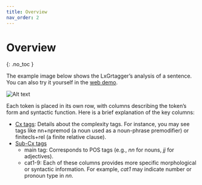 ```yaml
---
title: Overview
nav_order: 2
---
```


# Overview
{: .no_toc }


The example image below shows the LxGrtagger’s analysis of a sentence. You can also try it yourself in the [web demo](https://kristopherkyle.pythonanywhere.com/).

![Alt text](https://lcr-ads-lab.github.io/LxGrTagger-Documentation/example.png)

Each token is placed in its own row, with columns describing the token’s form and syntactic function. Here is a brief explanation of the key columns:

- [Cx tags](../cx%20tags): Details about the complexity tags. For instance, you may see tags like nn+npremod (a noun used as a noun-phrase premodifier) or finitecls+rel (a finite relative clause).
- [Sub-Cx tags](../sub-cx%20tags)
   - main tag: Corresponds to POS tags (e.g., *nn* for nouns, *jj* for adjectives).  
   - cat1-9: Each of these columns provides more specific morphological or syntactic information. For example, *cat1* may indicate number or pronoun type in *nn*.







[def]: ../assets/images/example.png
